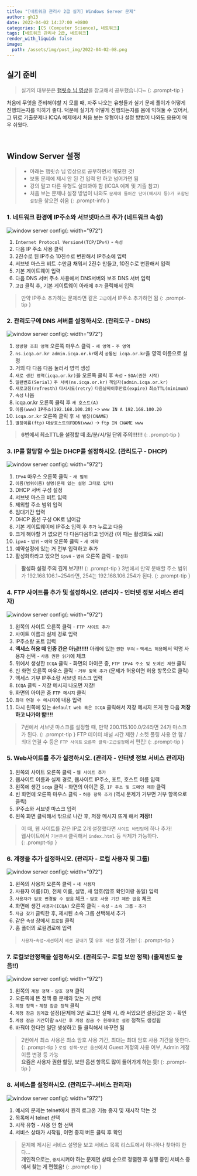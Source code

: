 ```yaml
---
title: "[네트워크 관리사 2급 실기] Windows Server 문제"
author: gh13
date: 2022-04-02 14:37:00 +0800
categories: [CS (Computer Science), 네트워크]
tags: [네트워크 관리사 2급, 네트워크]
render_with_liquid: false
image:
  path: /assets/img/post_img/2022-04-02-08.png
---
```


## 실기 준비

> 실기의 대부분은 [햄릿슈 님 영상](https://www.youtube.com/channel/UCLIxBOJaBju4Ap8QoGuQYbw)을 참고해서 공부했습니다~
{: .prompt-tip }

처음에 무엇을 준비해야할 지 모를 때, 자주 나오는 유형들과 실기 문제 풀이가 어떻게 진행되는지를 익히기 좋다. 덕분에 실기가 어떻게 진행되는지를 몸에 익혀둘 수 있어서, 그 뒤로 기출문제나 ICQA 예제에서 처음 보는 유형이나 설정 방법이 나와도 응용이 매우 쉬웠다.

<br/>
  
## Window Server 설정

> - 아래는 햄릿슈 님 영상으로 공부하면서 메모한 것!
> - 보통 문제에 제시 안 된 건 입력 안 하고 넘어가면 됨
> - 강의 말고 다른 유형도 살펴봐야 함 (ICQA 예제 및 기출 참고)
> - 처음 보는 문제나 설정 방법이 나와도 `문제에 들어간 단어(메시지 등)가 포함된 설정`을 찾으면 쉬움
{: .prompt-info }

### 1. 네트워크 환경에 IP주소와 서브넷마스크 추가 (네트워크 속성)  

![window server config](/assets/img/post_img/2022-04-02-01.png){: width="972"}

1. `Internet Protocol Version4(TCP/IPv4)` - `속성`  
2. 다음 IP 주소 사용 클릭  
3. 2진수로 된 IP주소 10진수로 변환해서 IP주소에 입력  
4. 서브넷 마스크 비트 수만큼 채워서 2진수 만들고, 10진수로 변환해서 입력  
5. 기본 게이트웨이 입력  
6. 다음 DNS 서버 주소 사용에서 DNS서버와 보조 DNS 서버 입력  
7. `고급` 클릭 후, 기본 게이트웨이 아래에 `추가` 클릭해서 입력  

> 만약 IP주소 추가하는 문제라면 같은 `고급`에서 IP주소 추가하면 됨
{: .prompt-tip }

### 2. 관리도구에 DNS 서버를 설정하시오. (관리도구 - DNS)

![window server config](/assets/img/post_img/2022-04-02-02.png){: width="972"}

1. `정방향 조회 영역` 오른쪽 마우스 클릭 - `새 영역` - `주 영역`  
2. `ns.icqa.or.kr admin.icqa.or.kr`에서 `공통된 icqa.or.kr`을 영역 이름으로 설정  
3. 거의 다 다음 다음 눌러서 영역 생성  
4. `새로 생긴 영역(icqa.or.kr)`을 오른쪽 클릭 후 `속성` - `SOA(권한 시작)`  
5. `일련번호(Serial)` `주 서버(ns.icqa.or.kr)` `책임자(admin.icqa.or.kr)`  
6. `새로고침(refresth)` `다시시도(retry)` `다음날짜이후만료(expire)` `최소TTL(minimum)`
7. `속성` 나옴  
8. icqa.or.kr 오른쪽 클릭 후 `새 호스트(A)`  
9. `이름(www)` `IP주소(192.168.100.20)` -> `www IN A 192.168.100.20`  
10. `icqa.or.kr` 오른쪽 클릭 후 `새 별칭(CNAME)`  
11. `별칭이름(ftp)` `대상호스트의FDDN(www)` -> `ftp IN CNAME www`  

> **6번에서 최소TTL을 설정할 때 초/분/시/일 단위 주의!!!!!!**
{: .prompt-tip }


### 3. IP를 할당할 수 있는 DHCP를 설정하시오. (관리도구 - DHCP)

![window server config](/assets/img/post_img/2022-04-02-03.png){: width="972"}

1. `IPv4` 마우스 오른쪽 클릭 - `새 범위`  
2. `이름(범위이름)` `설명(문제 있는 설명 그대로 입력)`  
3. DHCP 서버 구성 설정  
4. 서브넷 마스크 비트 입력  
5. 제외할 주소 범위 입력  
6. 임대기간 입력  
7. DHCP 옵션 구성 OK로 넘어감  
8. 기본 게이트웨이에 IP주소 입력 후 `추가` 누르고 다음  
9. 크게 해야할 거 없으면 다 다음다음하고 넘어감 (이 때는 활성화도 x로)  
10. `ipv4` - `범위` - `예약` 오른쪽 클릭 - `새 예약`  
11. 예약설정에 있는 거 전부 입력하고 추가  
12. 활성화하라고 있으면 `ipv4` - `범위` 오른쪽 클릭 - `활성화`

> **활성화 설정 주의 깊게 보기!!!**
{: .prompt-tip }
> 3번에서 만약 분배할 주소 범위가 192.168.106.1~254라면, 254는 192.168.106.254가 된다.
{: .prompt-tip }

### 4. FTP 사이트를 추가 및 설정하시오. (관리자 - 인터넷 정보 서비스 관리자)

![window server config](/assets/img/post_img/2022-04-02-04.png){: width="972"}

1. 왼쪽의 사이트 오른쪽 클릭 - `FTP 사이트 추가`  
2. 사이트 이름과 실제 경로 입력  
3. IP주소랑 포트 입력  
4. **액세스 허용 때 인증 칸은 아님!!!!!!** 아래에 있는 `권한 부여` - `액세스 허용`에서 익명 사용자 선택 - `사용 권한 읽기`에 체크  
5. 위에서 생성한 `ICQA` 클릭 - 화면의 아이콘 중, `FTP IPv4 주소 및 도메인 제한` 클릭  
6. 빈 화면 오른쪽 마우스 클릭 - `거부 항목 추가` (문제가 허용이면 허용 항목으로 클릭)  
7. 액세스 거부 IP주소랑 서브넷 마스크 입력
8. `ICQA` 클릭 - 저장 메시지 나오면 저장!  
9. 화면의 아이콘 중 `FTP 메시지` 클릭  
10. `최대 연결 수 메시지`에 내용 입력  
11. 다시 왼쪽에 있는 `default web 혹은 ICQA` 클릭해서 저장 메시지 뜨게 한 다음 **저장하고 나가야 함!!!!**  

> 7번에서 서브넷 마스크를 설정할 때, 만약 200.115.100.0/24라면 24가 마스크가 된다.
{: .prompt-tip } 
> FTP 데이터 채널 시간 제한 / 소켓 풀링 사용 안 함 / 최대 연결 수 등은 `FTP 사이트` `오른쪽 클릭`-`고급설정`에서 편집!
{: .prompt-tip }
     
### 5. Web사이트를 추가 설정하시오. (관리자 - 인터넷 정보 서비스 관리자)
1. 왼쪽의 사이트 오른쪽 클릭 - `웹 사이트 추가`  
2. 웹사이트 이름과 실제 경로, 웹사이트 IP주소, 포트, 호스트 이름 입력  
3. 왼쪽에 생긴 `icqa` 클릭 - 화면의 아이콘 중, `IP 주소 및 도메인 제한` 클릭  
4. 빈 화면에 오른쪽 마우스 클릭 - `허용 항목 추가` (역시 문제가 거부면 거부 항목으로 클릭)
5. IP주소와 서브넷 마스크 입력  
6. 왼쪽 화면 클릭해서 밖으로 나간 후, 저장 메시지 뜨게 해서 **저장!!**  

> 이 때, 웹 사이트를 같은 IP로 2개 설정했다면 `사이트 바인딩`에 하나 추가!  
> 웹사이트에서 `기본문서` 클릭해서 `index.html` 등 삭제가 가능하다.  
{: .prompt-tip }

### 6. 계정을 추가 설정하시오. (관리자 - 로컬 사용자 및 그룹)

![window server config](/assets/img/post_img/2022-04-02-05.png){: width="972"}

1. 왼쪽의 사용자 오른쪽 클릭 - `새 사용자`  
2. 사용자 이름(ID), 전체 이름, 설명, 새 암호(암호 확인이랑 동일) 입력  
3. `사용자가 암호 변경할 수 없음` 체크 - `암호 사용 기간 제한 없음` 체크  
4. 화면에 생긴 `사용자(ICQA)` 오른쪽 클릭 - `속성` - `소속 그룹` - `추가`  
5. `지금 찾기` 클릭한 후, 제시된 소속 그룹 선택해서 추가  
6. 같은 `속성` 창에서 `프로필` 클릭  
7. 홈 폴더의 로컬경로에 입력  

> `사용자`-`속성`-`세션`에서 `세션 끝내기` 및 `유후 세션` 설정 가능!
{: .prompt-tip }

### 7. 로컬보안정책을 설정하시오. (관리도구- 로컬 보안 정책) (출제빈도 높음!!)

![window server config](/assets/img/post_img/2022-04-02-06.png){: width="972"}

1. 왼쪽의 `계정 정책` - `암호 정책` 클릭  
2. 오른쪽에 뜬 정책 중 문제와 맞는 거 선택  
3. `계정 정책` - `계정 잠금 정책` 클릭  
4. `계정 잠금 임계값` 설정(문제에 3번 로그인 실패 시, 라 써있으면 설정값은 3) - 확인  
5. `계정 잠금 기간`이랑 `n시간 후 계정 잠금 수 원래대로 설정` 정책도 생성됨  
6. 바꿔야 한다면 일단 생성하고 둘 클릭해서 바꾸면 됨

> 2번에서 최소 사용은 최소 암호 사용 기간, 최대는 최대 암호 사용 기간을 뜻한다.
{: .prompt-tip }
> `로컬 정책`-`보안 옵션`에서 Guest 계정의 사용 여부, Admin 계정 이름 변경 등 가능  
> **요즘은 사용자 권한 할당, 보안 옵션 항목도 많이 들어가게 하는 듯!**
{: .prompt-tip }

### 8. 서비스를 설정하시오. (관리도구-서비스 관리자)

![window server config](/assets/img/post_img/2022-04-02-07.png){: width="972"}

1. 예시의 문제는 telnet에서 원격 로그온 기능 중지 및 재시작 막는 것  
2. 목록에서 telnet 선택  
3. 시작 유형 - 사용 안 함 선택  
4. 서비스 상태가 시작됨, 이면 중지 버튼 클릭 후 확인  

> 문제에 제시된 서비스 설명을 보고 서비스 목록 리스트에서 하나하나 찾아야 한다...  
> **개인적으로는, `중지`시켜야 하는 문제면 상태 순으로 정렬한 후 실행 중인 서비스 중에서 찾는 게 편했음!**
{: .prompt-tip }
